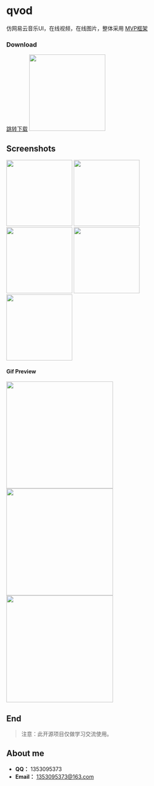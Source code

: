 # qvod

仿网易云音乐UI，在线视频，在线图片，整体采用 [MVP框架](https://github.com/Jude95/Beam)

### Download

[跳转下载](https://raw.githubusercontent.com/zhao-mingjian/qvod/master/app/app-release.apk)
<img width="200" height=“200” src="https://github.com/zhao-mingjian/qvod/blob/master/app/icon.png"></img>

## Screenshots

<img width="173" height=“274” src="https://github.com/zhao-mingjian/qvod/blob/master/app/Screenshot_2017-04-21-10-09-06-848_com.zmj.qvod.png"></img>
<img width="173" height=“274” src="https://github.com/zhao-mingjian/qvod/blob/master/app/Screenshot_2017-04-21-10-09-16-049_com.zmj.qvod.png"></img>
<img width="173" height=“274” src="https://github.com/zhao-mingjian/qvod/blob/master/app/Screenshot_2017-04-21-10-09-20-981_com.zmj.qvod.png"></img>
<img width="173" height=“274” src="https://github.com/zhao-mingjian/qvod/blob/master/app/Screenshot_2017-04-21-10-09-29-406_com.zmj.qvod.png"></img>
<img width="173" height=“274” src="https://github.com/zhao-mingjian/qvod/blob/master/app/Screenshot_2017-04-21-11-26-53-462_com.zmj.qvod.png"></img>

#### Gif Preview

<img width="280" height=“590” src="https://github.com/zhao-mingjian/qvod/blob/master/app/ezgif-2-0782ec2004.gif"></img>
<img width="280" height=“590” src="https://github.com/zhao-mingjian/qvod/blob/master/app/ezgif-2-ee4e810eb9.gif"></img>
<img width="280" height=“590” src="https://github.com/zhao-mingjian/qvod/blob/master/app/ezgif-2-9b730dd432.gif"></img>

## End
> 注意：此开源项目仅做学习交流使用。

## About me
 - **QQ：** 1353095373
 - **Email：** 1353095373@163.com


